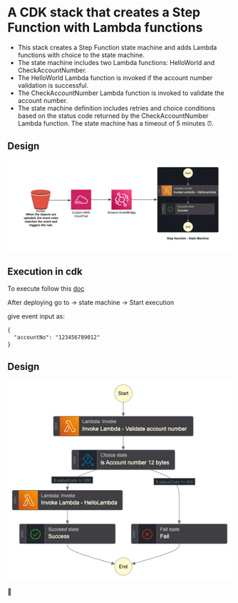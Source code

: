 # A CDK stack that creates a Step Function with Lambda functions

- This stack creates a Step Function state machine and adds Lambda functions with choice to the state machine.
- The state machine includes two Lambda functions: HelloWorld and CheckAccountNumber.
- The HelloWorld Lambda function is invoked if the account number validation is successful.
- The CheckAccountNumber Lambda function is invoked to validate the account number.
- The state machine definition includes retries and choice conditions based on the status code returned by the CheckAccountNumber Lambda function. The state machine has a timeout of 5 minutes :alarm_clock:.

## Design

![alt text](<pics/Untitled picture.png>)

## Execution in cdk

To execute follow this [doc](https://docs.aws.amazon.com/cdk/v2/guide/getting_started.html)

After deploying go to -> state machine -> Start execution

give event input as:

```
{
  "accountNo": "123456789012"
}
```

## Design

![alt text](stepfunctions_graph.png)


:muscle: